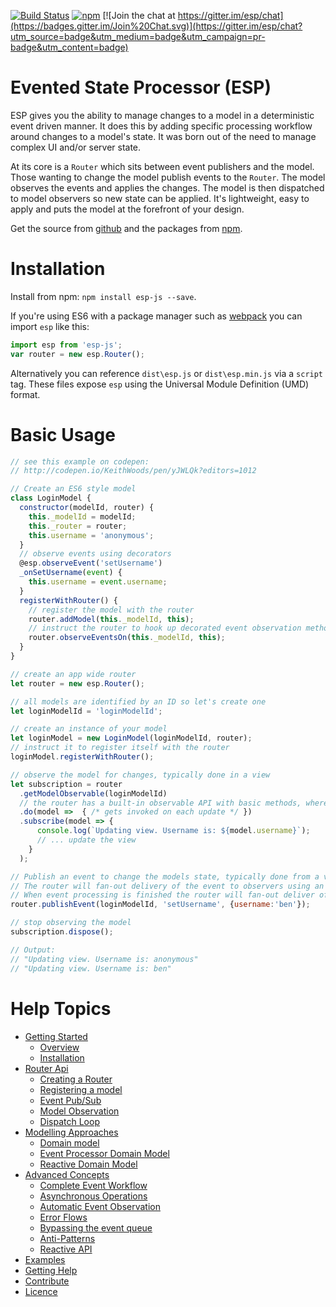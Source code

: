 [![Build Status](https://travis-ci.org/esp/esp-js.svg?branch=master)](https://travis-ci.org/esp/esp-js)
[![npm](https://img.shields.io/npm/v/esp-js.svg)](https://www.npmjs.com/package/esp-js)
[![Join the chat at https://gitter.im/esp/chat](https://badges.gitter.im/Join%20Chat.svg)](https://gitter.im/esp/chat?utm_source=badge&utm_medium=badge&utm_campaign=pr-badge&utm_content=badge)

# Evented State Processor (ESP)

ESP gives you the ability to manage changes to a model in a deterministic event driven manner.
It does this by adding specific processing workflow around changes to a model's state. 
It was born out of the need to manage complex UI and/or server state.

At its core is a `Router` which sits between event publishers and the model.
Those wanting to change the model publish events to the `Router`.
The model observes the events and applies the changes.
The model is then dispatched to model observers so new state can be applied.
It's lightweight, easy to apply and puts the model at the forefront of your design.

Get the source from [github](https://github.com/esp/esp-js) and the packages from [npm](https://www.npmjs.com/package/esp-js).

# Installation
Install from npm: `npm install esp-js --save`.

If you're using ES6 with a package manager such as [webpack](https://webpack.github.io) you can import `esp` like this:

```javascript
import esp from 'esp-js';
var router = new esp.Router();
```

Alternatively you can reference `dist\esp.js` or `dist\esp.min.js` via a `script` tag. These files expose `esp` using the Universal Module Definition (UMD) format. 

# Basic Usage

```js
// see this example on codepen: 
// http://codepen.io/KeithWoods/pen/yJWLQk?editors=1012

// Create an ES6 style model
class LoginModel {
  constructor(modelId, router) {
    this._modelId = modelId;
    this._router = router;
    this.username = 'anonymous';
  }
  // observe events using decorators 
  @esp.observeEvent('setUsername')
  _onSetUsername(event) {
    this.username = event.username;
  }
  registerWithRouter() {
    // register the model with the router
    router.addModel(this._modelId, this);
    // instruct the router to hook up decorated event observation methods 
    router.observeEventsOn(this._modelId, this);      
  }
}

// create an app wide router
let router = new esp.Router();  

// all models are identified by an ID so let's create one
let loginModelId = 'loginModelId';

// create an instance of your model
let loginModel = new LoginModel(loginModelId, router); 
// instruct it to register itself with the router
loginModel.registerWithRouter();

// observe the model for changes, typically done in a view
let subscription = router
  .getModelObservable(loginModelId)
  // the router has a built-in observable API with basic methods, where(), do(), map(), take() 
  .do(model =>  { /* gets invoked on each update */ })
  .subscribe(model => {
      console.log(`Updating view. Username is: ${model.username}`);
      // ... update the view 
    }
  );

// Publish an event to change the models state, typically done from a view.
// The router will fan-out delivery of the event to observers using an event-workflow.
// When event processing is finished the router will fan-out deliver of the model to observers
router.publishEvent(loginModelId, 'setUsername', {username:'ben'});

// stop observing the model
subscription.dispose();      

// Output:
// "Updating view. Username is: anonymous"
// "Updating view. Username is: ben"
```

# Help Topics

* [Getting Started](docs/getting-started/index.md)
  * [Overview](docs/getting-started/overview.md)
  * [Installation](docs/getting-started/installation.md)
* [Router Api](docs/router-api/index.md)
  * [Creating a Router](docs/router-api/creating-a-router.md)
  * [Registering a model](docs/router-api/registering-a-model.md)
  * [Event Pub/Sub](docs/router-api/event-pub-sub.md)
  * [Model Observation](docs/router-api/model-observation.md)
  * [Dispatch Loop](docs/router-api/dispatch-loop.md)
* [Modelling Approaches](docs/modelling-approaches/index.md)
  * [Domain model](docs/modelling-approaches/domain-model.md)
  * [Event Processor Domain Model](docs/modelling-approaches/event-processor-domain-model.md)
  * [Reactive Domain Model](docs/modelling-approaches/reactive-domain-model.md)
* [Advanced Concepts](docs/advanced-concepts/index.md)
  * [Complete Event Workflow](docs/advanced-concepts/complete-event-workflow.md)
  * [Asynchronous Operations](docs/advanced-concepts/asynchronous-operations.md)
  * [Automatic Event Observation](docs/advanced-concepts/auto-event-observation.md)
  * [Error Flows](docs/advanced-concepts/error-flows.md)
  * [Bypassing the event queue](docs/advanced-concepts/bypassing-the-event-queue.md)
  * [Anti-Patterns](docs/advanced-concepts/anti-patterns.md)
  * [Reactive API](docs/advanced-concepts/reactive-api.md)
* [Examples](docs/examples/index.md)
* [Getting Help](docs/getting-help/index.md)
* [Contribute](docs/contribute/index.md)
* [Licence](docs/licence/index.md)